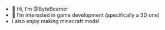 - 👋 Hi, I’m @ByteBeamer
- 👀 I’m interested in game development (specifically a 3D one)
- I also enjoy making minecraft mods!

<!---
ByteBeamer/ByteBeamer is a ✨ special ✨ repository because its `README.md` (this file) appears on your GitHub profile.
You can click the Preview link to take a look at your changes.
--->
